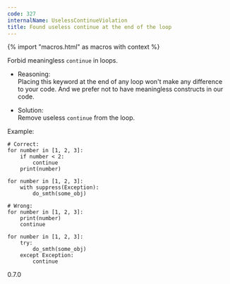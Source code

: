 ```yaml
---
code: 327
internalName: UselessContinueViolation
title: Found useless continue at the end of the loop
---
```


{% import "macros.html" as macros with context %}

Forbid meaningless `continue` in loops.

  - Reasoning:  
    Placing this keyword at the end of any loop won't make any
    difference to your code. And we prefer not to have meaningless
    constructs in our code.

  - Solution:  
    Remove useless `continue` from the loop.

Example:

    # Correct:
    for number in [1, 2, 3]:
        if number < 2:
            continue
        print(number)
    
    for number in [1, 2, 3]:
        with suppress(Exception):
            do_smth(some_obj)
    
    # Wrong:
    for number in [1, 2, 3]:
        print(number)
        continue
    
    for number in [1, 2, 3]:
        try:
            do_smth(some_obj)
        except Exception:
            continue

<div class="versionadded">

0.7.0

</div>